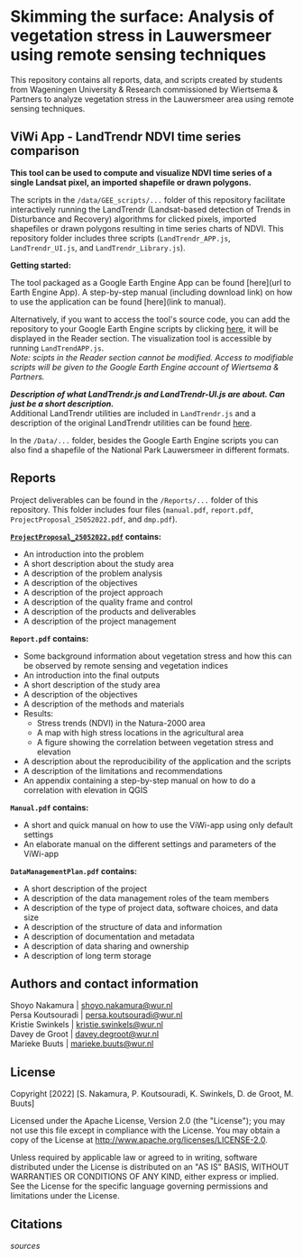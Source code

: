 # Skimming the surface: Analysis of vegetation stress in Lauwersmeer using remote sensing techniques 

This repository contains all reports, data, and scripts created by students from Wageningen University & Research commissioned by Wiertsema & Partners to analyze vegetation stress in the Lauwersmeer area using remote sensing techniques.

## ViWi App - LandTrendr NDVI time series comparison

**This tool can be used to compute and visualize NDVI time series of a single Landsat pixel, an imported shapefile or drawn polygons.**

The scripts in the `/data/GEE_scripts/...` folder of this repository facilitate interactively running the LandTrendr (Landsat-based detection of Trends in Disturbance and Recovery) algorithms for clicked pixels, imported shapefiles or drawn polygons resulting in time series charts of NDVI. This repository folder includes three scripts (`LandTrendr_APP.js`, `LandTrendr_UI.js`, and `LandTrendr_Library.js`).

**Getting started:**

The tool packaged as a Google Earth Engine App can be found [here](url to Earth Engine App). A step-by-step manual (including download link) on how to use the application can be found [here](link to manual). 

Alternatively, if you want to access the tool's source code, you can add the repository to your Google Earth Engine scripts by clicking [here](https://code.earthengine.google.com/?accept_repo=users/mariekebuuts97/Test2), it will be displayed in the Reader section. The visualization tool is accessible by running `LandTrendAPP.js`.   
_Note: scipts in the Reader section cannot be modified. Access to modifiable scripts will be given to the Google Earth Engine account of Wiertsema & Partners._

***Description of what LandTrendr.js and LandTrendr-UI.js are about. Can just be a short description.***  
Additional LandTrendr utilities are included in `LandTrendr.js` and a description of the original LandTrendr utilities can be found [here](https://emapr.github.io/LT-GEE/). 


In the `/Data/...` folder, besides the Google Earth Engine scripts you can also find a shapefile of the National Park Lauwersmeer in different formats.

## Reports

Project deliverables can be found in the `/Reports/...` folder of this repository. This folder includes four files (`manual.pdf`, `report.pdf`, `ProjectProposal_25052022.pdf`, and `dmp.pdf`). 

**[`ProjectProposal_25052022.pdf`](https://github.com/MBuuts/DORA_ViWi_App/blob/main/Reports/ProjectProposal_25052022.pdf) contains:**
- An introduction into the problem
- A short description about the study area
- A description of the problem analysis
- A description of the objectives
- A description of the project approach
- A description of the quality frame and control
- A description of the products and deliverables
- A description of the project management

**`Report.pdf` contains:**
- Some background information about vegetation stress and how this can be observed by remote sensing and vegetation indices
- An introduction into the final outputs
- A short description of the study area
- A description of the objectives
- A description of the methods and materials
- Results:
  - Stress trends (NDVI) in the Natura-2000 area 
  - A map with high stress locations in the agricultural area
  - A figure showing the correlation between vegetation stress and elevation
- A description about the reproducibility of the application and the scripts
- A description of the limitations and recommendations
- An appendix containing a step-by-step manual on how to do a correlation with elevation in QGIS

**`Manual.pdf` contains:**
- A short and quick manual on how to use the ViWi-app using only default settings
- An elaborate manual on the different settings and parameters of the ViWi-app

**`DataManagementPlan.pdf` contains:**
- A short description of the project
- A description of the data management roles of the team members
- A description of the type of project data, software choices, and data size
- A description of the structure of data and information
- A description of documentation and metadata
- A description of data sharing and ownership
- A description of long term storage


## Authors and contact information

Shoyo Nakamura | shoyo.nakamura@wur.nl  
Persa Koutsouradi | persa.koutsouradi@wur.nl  
Kristie Swinkels | kristie.swinkels@wur.nl  
Davey de Groot | davey.degroot@wur.nl  
Marieke Buuts | marieke.buuts@wur.nl  


## License

Copyright [2022] [S. Nakamura, P. Koutsouradi, K. Swinkels, D. de Groot, M. Buuts]

Licensed under the Apache License, Version 2.0 (the "License"); you may not use this file except in compliance with the License.
You may obtain a copy of the License at http://www.apache.org/licenses/LICENSE-2.0.

Unless required by applicable law or agreed to in writing, software distributed under the License is distributed on an "AS IS" BASIS, WITHOUT WARRANTIES OR CONDITIONS OF ANY KIND, either express or implied. See the License for the specific language governing permissions and limitations under the License.


## Citations

_sources_
